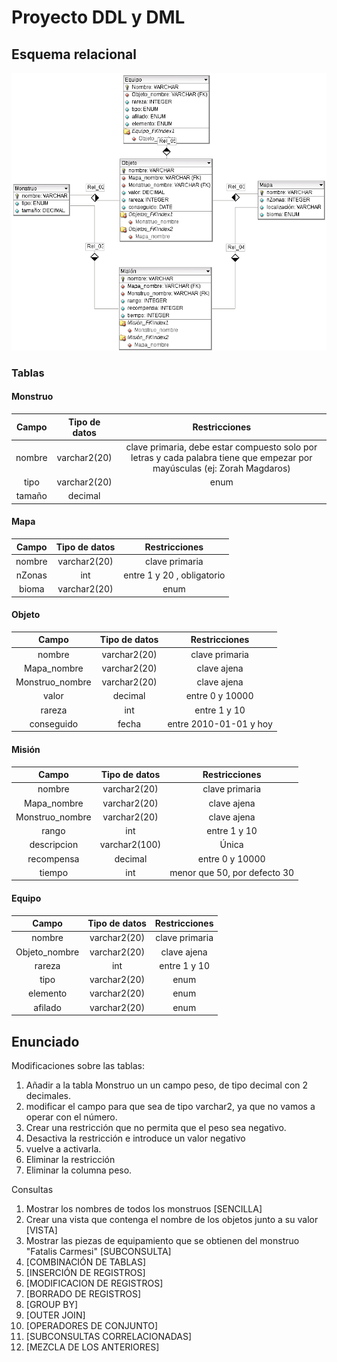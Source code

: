 # Proyecto DDL y DML
## Esquema relacional
![](monstruos.png)
### Tablas
#### Monstruo
| Campo | Tipo de datos | Restricciones |
|:-----:|:------------:|:------------:|
| nombre | varchar2(20) | clave primaria, debe estar compuesto solo por letras y cada palabra tiene que empezar por mayúsculas (ej: Zorah Magdaros) |
| tipo | varchar2(20)   | enum |
| tamaño | decimal |  |
#### Mapa
| Campo | Tipo de datos | Restricciones |
|:-----:|:------------:|:------------:|
| nombre | varchar2(20) | clave primaria |
| nZonas | int | entre 1 y 20 , obligatorio|
| bioma | varchar2(20) | enum |
#### Objeto
| Campo | Tipo de datos | Restricciones |
|:-----:|:------------:|:------------:|
| nombre | varchar2(20) | clave primaria |
| Mapa_nombre | varchar2(20) | clave ajena |
| Monstruo_nombre | varchar2(20) | clave ajena |
| valor | decimal | entre 0 y 10000 |
| rareza | int | entre 1 y 10 |
| conseguido | fecha | entre 2010-01-01 y hoy |
#### Misión
| Campo | Tipo de datos | Restricciones |
|:-----:|:------------:|:------------:|
| nombre | varchar2(20) | clave primaria |
| Mapa_nombre | varchar2(20) | clave ajena |
| Monstruo_nombre | varchar2(20) | clave ajena |
| rango | int | entre 1 y 10 |
| descripcion | varchar2(100) | Única |
| recompensa | decimal | entre 0 y 10000 |
| tiempo | int | menor que 50,  por defecto 30 |
#### Equipo
| Campo | Tipo de datos | Restricciones |
|:-----:|:------------:|:------------:|
| nombre | varchar2(20) | clave primaria |
| Objeto_nombre | varchar2(20) | clave ajena |
| rareza | int | entre 1 y 10 |
| tipo | varchar2(20) | enum |
| elemento | varchar2(20) | enum |
| afilado | varchar2(20) | enum |

## Enunciado
Modificaciones sobre las tablas:
1. Añadir a la tabla Monstruo un un campo peso, de tipo decimal con 2 decimales.
2. modificar el campo para que sea de tipo varchar2, ya que no vamos a operar con el número.
3. Crear una restricción  que no permita que el peso sea negativo.
4. Desactiva la restricción e introduce un valor negativo
5. vuelve a activarla.
6. Eliminar la restricción
7. Eliminar la columna peso.

Consultas
1. Mostrar los nombres de todos los monstruos [SENCILLA]
2. Crear una vista que contenga el nombre de los objetos junto a su valor [VISTA]
3. Mostrar las piezas de equipamiento que se obtienen del monstruo "Fatalis Carmesi" [SUBCONSULTA]
4. [COMBINACIÓN DE TABLAS]
5. [INSERCIÓN DE REGISTROS]
6. [MODIFICACION DE REGISTROS]
7. [BORRADO DE REGISTROS]
8. [GROUP BY]
9. [OUTER JOIN]
10. [OPERADORES DE CONJUNTO]
11. [SUBCONSULTAS CORRELACIONADAS]
12. [MEZCLA DE LOS ANTERIORES]
